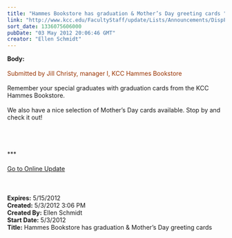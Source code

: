 ```yaml
---
title: "Hammes Bookstore has graduation & Mother’s Day greeting cards "
link: "http://www.kcc.edu/FacultyStaff/update/Lists/Announcements/DispForm.aspx?ID=700"
sort_date: 1336075606000
pubDate: "03 May 2012 20:06:46 GMT"
creator: "Ellen Schmidt"
---
```


<div><b>Body:</b> <div class="ExternalClassFA5F7779D018466DAC7CB1A15E03B1E1"><div><br /><font color="#993300">Submitted by Jill Christy, manager I, KCC Hammes Bookstore</font></div>
<div> </div>
<div>Remember your special graduates with graduation cards from the KCC Hammes Bookstore. </div>
<div> </div>
<div>We also have a nice selection of Mother’s Day cards available. Stop by and check it out!</div>
<div> </div>
<div> </div>
<div>
<div> </div>
<div> </div>
<div>***<br /> <br /><a href="/FacultyStaff/update/Pages/dailyupdate.aspx">Go to Online Update</a> 
<div> </div><br /><br /></div></div></div></div>
<div><b>Expires:</b> 5/15/2012</div>
<div><b>Created:</b> 5/3/2012 3:06 PM</div>
<div><b>Created By:</b> Ellen Schmidt</div>
<div><b>Start Date:</b> 5/3/2012</div>
<div><b>Title:</b> Hammes Bookstore has graduation &amp; Mother’s Day greeting cards </div>
